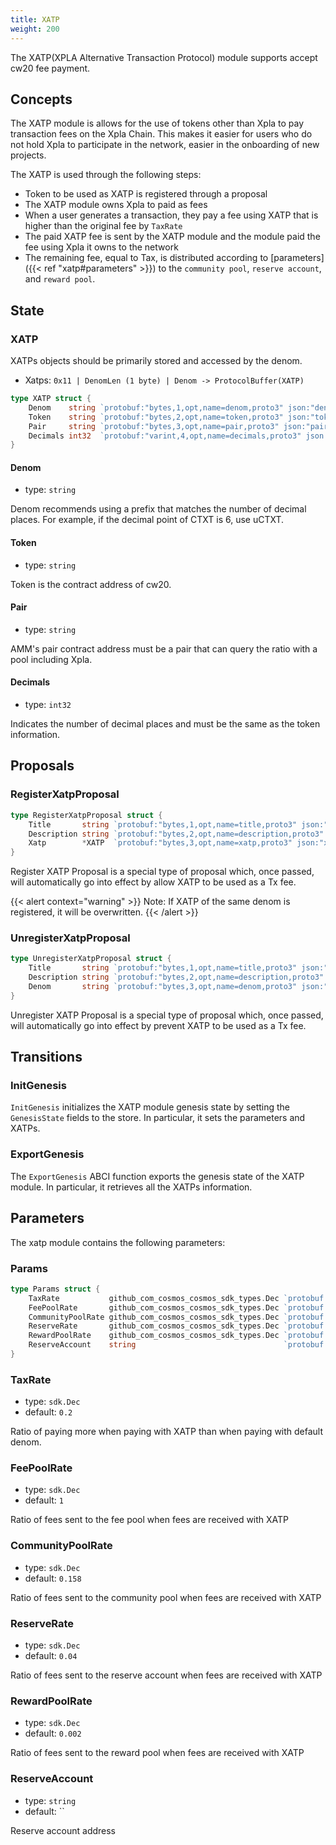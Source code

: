 ```yaml
---
title: XATP
weight: 200
---
```


The XATP(XPLA Alternative Transaction Protocol) module supports accept cw20 fee payment.

## Concepts

The XATP module is allows for the use of tokens other than Xpla to pay transaction fees on the Xpla Chain. This makes it easier for users who do not hold Xpla to participate in the network, easier in the onboarding of new projects.

The XATP is used through the following steps:

- Token to be used as XATP is registered through a proposal
- The XATP module owns Xpla to paid as fees
- When a user generates a transaction, they pay a fee using XATP that is higher than the original fee by `TaxRate`
- The paid XATP fee is sent by the XATP module and the module paid the fee using Xpla it owns to the network
- The remaining fee, equal to Tax, is distributed according to [parameters]({{< ref "xatp#parameters" >}}) to the `community pool`, `reserve account`, and `reward pool`.

## State

### XATP

XATPs objects should be primarily stored and accessed by the denom.

- Xatps: `0x11 | DenomLen (1 byte) | Denom -> ProtocolBuffer(XATP)`

```go
type XATP struct {
	Denom    string `protobuf:"bytes,1,opt,name=denom,proto3" json:"denom,omitempty"`
	Token    string `protobuf:"bytes,2,opt,name=token,proto3" json:"token,omitempty"`
	Pair     string `protobuf:"bytes,3,opt,name=pair,proto3" json:"pair,omitempty"`
	Decimals int32  `protobuf:"varint,4,opt,name=decimals,proto3" json:"decimals,omitempty"`
}
```

#### Denom

- type: `string`

Denom recommends using a prefix that matches the number of decimal places. For example, if the decimal point of CTXT is 6, use uCTXT.

#### Token

- type: `string`

Token is the contract address of cw20.

#### Pair

- type: `string`

AMM's pair contract address must be a pair that can query the ratio with a pool including Xpla.

#### Decimals

- type: `int32`

Indicates the number of decimal places and must be the same as the token information.

## Proposals

### RegisterXatpProposal
```go
type RegisterXatpProposal struct {
	Title       string `protobuf:"bytes,1,opt,name=title,proto3" json:"title,omitempty"`
	Description string `protobuf:"bytes,2,opt,name=description,proto3" json:"description,omitempty"`
	Xatp        *XATP  `protobuf:"bytes,3,opt,name=xatp,proto3" json:"xatp,omitempty"`
}
```

Register XATP Proposal is a special type of proposal which, once passed, will automatically go into effect by allow XATP to be used as a Tx fee.

{{< alert context="warning" >}}
Note: If XATP of the same denom is registered, it will be overwritten.
{{< /alert >}}


### UnregisterXatpProposal
```go
type UnregisterXatpProposal struct {
	Title       string `protobuf:"bytes,1,opt,name=title,proto3" json:"title,omitempty"`
	Description string `protobuf:"bytes,2,opt,name=description,proto3" json:"description,omitempty"`
	Denom       string `protobuf:"bytes,3,opt,name=denom,proto3" json:"denom,omitempty"`
}
```

Unregister XATP Proposal is a special type of proposal which, once passed, will automatically go into effect by prevent XATP to be used as a Tx fee.


## Transitions

### InitGenesis

`InitGenesis` initializes the XATP module genesis state by setting the `GenesisState` fields to the store. In particular, it sets the parameters and XATPs.

### ExportGenesis

The `ExportGenesis` ABCI function exports the genesis state of the XATP module. In particular, it retrieves all the XATPs information.

## Parameters

The xatp module contains the following parameters:

### Params
```go
type Params struct {
	TaxRate           github_com_cosmos_cosmos_sdk_types.Dec `protobuf:"bytes,1,opt,name=tax_rate,json=taxRate,proto3,customtype=github.com/cosmos/cosmos-sdk/types.Dec" json:"tax_rate" yaml:"tax_rate"`
	FeePoolRate       github_com_cosmos_cosmos_sdk_types.Dec `protobuf:"bytes,2,opt,name=fee_pool_rate,json=feePoolRate,proto3,customtype=github.com/cosmos/cosmos-sdk/types.Dec" json:"fee_pool_rate" yaml:"fee_pool_rate"`
	CommunityPoolRate github_com_cosmos_cosmos_sdk_types.Dec `protobuf:"bytes,3,opt,name=community_pool_rate,json=communityPoolRate,proto3,customtype=github.com/cosmos/cosmos-sdk/types.Dec" json:"community_pool_rate" yaml:"community_pool_rate"`
	ReserveRate       github_com_cosmos_cosmos_sdk_types.Dec `protobuf:"bytes,4,opt,name=reserve_rate,json=reserveRate,proto3,customtype=github.com/cosmos/cosmos-sdk/types.Dec" json:"reserve_rate" yaml:"reserve_rate"`
	RewardPoolRate    github_com_cosmos_cosmos_sdk_types.Dec `protobuf:"bytes,5,opt,name=reward_pool_rate,json=rewardPoolRate,proto3,customtype=github.com/cosmos/cosmos-sdk/types.Dec" json:"reward_pool_rate" yaml:"reward_pool_rate"`
	ReserveAccount    string                                 `protobuf:"bytes,6,opt,name=reserve_account,json=reserveAccount,proto3" json:"reserve_account,omitempty"`
}
```

### TaxRate

- type: `sdk.Dec`
- default: `0.2`

Ratio of paying more when paying with XATP than when paying with default denom.

### FeePoolRate

- type: `sdk.Dec`
- default: `1`

Ratio of fees sent to the fee pool when fees are received with XATP

### CommunityPoolRate

- type: `sdk.Dec`
- default: `0.158`

Ratio of fees sent to the community pool when fees are received with XATP

### ReserveRate

- type: `sdk.Dec`
- default: `0.04`

Ratio of fees sent to the reserve account when fees are received with XATP

### RewardPoolRate

- type: `sdk.Dec`
- default: `0.002`

Ratio of fees sent to the reward pool when fees are received with XATP

### ReserveAccount

- type: `string`
- default: ``

Reserve account address
